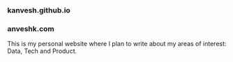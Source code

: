 ### kanvesh.github.io
### anveshk.com

This is my personal website where I plan to write about my areas of interest: Data, Tech and Product.
